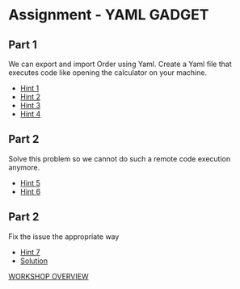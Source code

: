 # Assignment - YAML GADGET

## Part 1
We can export and import Order using Yaml.
Create a Yaml file that executes code like opening the calculator on your machine.

- [Hint 1](hint1.md)
- [Hint 2](hint2.md)
- [Hint 3](hint3.md)
- [Hint 4](hint4.md)


## Part 2
Solve this problem so we cannot do such a remote code execution anymore.


- [Hint 5](hint5.md)
- [Hint 6](hint6.md)

## Part 2
Fix the issue the appropriate way

- [Hint 7](hint7.md)
- [Solution](solution.md)

[WORKSHOP OVERVIEW](../WORKSHOP.md)